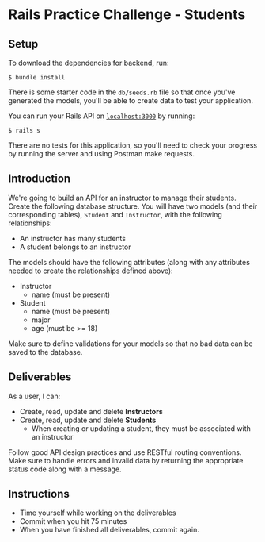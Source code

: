 # Rails Practice Challenge - Students

## Setup

To download the dependencies for backend, run:

```console
$ bundle install
```

There is some starter code in the `db/seeds.rb` file so that once you've
generated the models, you'll be able to create data to test your application.

You can run your Rails API on [`localhost:3000`](http://localhost:3000) by running:

```console
$ rails s
```

There are no tests for this application, so you'll need to check your progress
by running the server and using Postman make requests.

## Introduction

We're going to build an API for an instructor to manage their students. Create
the following database structure. You will have two models (and their
corresponding tables), `Student` and `Instructor`, with the following
relationships:

- An instructor has many students
- A student belongs to an instructor

The models should have the following attributes (along with any attributes
needed to create the relationships defined above):

- Instructor
  - name (must be present)
- Student
  - name (must be present)
  - major
  - age (must be >= 18)

Make sure to define validations for your models so that no bad data can be saved
to the database.

## Deliverables

As a user, I can:

- Create, read, update and delete **Instructors**
- Create, read, update and delete **Students**
  - When creating or updating a student, they must be associated with an
    instructor

Follow good API design practices and use RESTful routing conventions. Make sure
to handle errors and invalid data by returning the appropriate status code along
with a message.

## Instructions

- Time yourself while working on the deliverables
- Commit when you hit 75 minutes
- When you have finished all deliverables, commit again.
